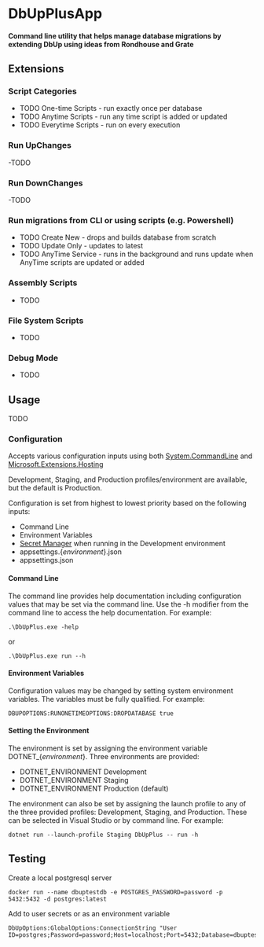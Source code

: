 # DbUpPlusApp
#### Command line utility that helps manage database migrations by extending DbUp using ideas from Rondhouse and Grate 

## Extensions

### Script Categories
- TODO One-time Scripts - run exactly once per database
- TODO Anytime Scripts - run any time script is added or updated
- TODO Everytime Scripts - run on every execution

### Run UpChanges 
-TODO

### Run DownChanges
-TODO

### Run migrations from CLI or using scripts (e.g. Powershell)
- TODO Create New - drops and builds database from scratch
- TODO Update Only - updates to latest
- TODO AnyTime Service - runs in the background and runs update when AnyTime scripts are updated or added

### Assembly Scripts
- TODO

### File System Scripts
- TODO

### Debug Mode
- TODO 

## Usage
TODO
### Configuration
Accepts various configuration inputs using both [System.CommandLine](https://learn.microsoft.com/en-us/dotnet/standard/commandline/syntax) and [Microsoft.Extensions.Hosting](https://learn.microsoft.com/en-us/dotnet/core/extensions/generic-host)

Development, Staging, and Production profiles/environment are available, but the default is Production.

Configuration is set from highest to lowest priority based on the following inputs:
* Command Line
* Environment Variables
* [Secret Manager](https://learn.microsoft.com/en-us/aspnet/core/security/app-secrets?view=aspnetcore-7.0&tabs=windows#:~:text=by%20a%20%3A-,Secret%20Manager,-The%20Secret%20Manager) when running in the Development environment
* appsettings.{*environment*}.json
* appsettings.json

#### Command Line
The command line provides help documentation including configuration values that may be set via the command line. Use the -h modifier from the command line to access the help documentation. For example:

	.\DbUpPlus.exe -help

or

	.\DbUpPlus.exe run --h
#### Environment Variables
Configuration values may be changed by setting system environment variables. The variables must be fully qualified. For example:

	DBUPOPTIONS:RUNONETIMEOPTIONS:DROPDATABASE true

#### Setting the Environment
The environment is set by assigning the environment variable DOTNET_{*environment*}. Three environments are provided:

* DOTNET_ENVIRONMENT Development
* DOTNET_ENVIRONMENT Staging
* DOTNET_ENVIRONMENT Production (default)

The environment can also be set by assigning the launch profile to any of the three provided profiles: Development, Staging, and Production. These can be selected in Visual Studio or by command line. For example:

	dotnet run --launch-profile Staging DbUpPlus -- run -h

## Testing
Create a local postgresql server

	docker run --name dbuptestdb -e POSTGRES_PASSWORD=password -p 5432:5432 -d postgres:latest

Add to user secrets or as an environment variable

	DbUpOptions:GlobalOptions:ConnectionString "User ID=postgres;Password=password;Host=localhost;Port=5432;Database=dbuptestdb;"